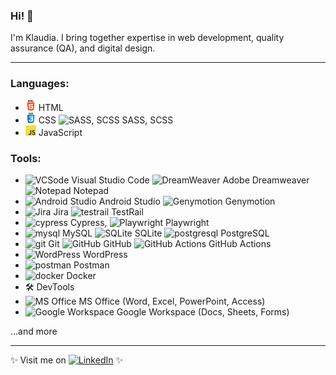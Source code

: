 ### Hi! 👋

I'm Klaudia. I bring together expertise in web development, quality assurance (QA), and digital design.

---

### Languages:
- <img src="https://raw.githubusercontent.com/devicons/devicon/master/icons/html5/html5-original-wordmark.svg" alt="html5" height="17"/> HTML
- <img src="https://raw.githubusercontent.com/devicons/devicon/master/icons/css3/css3-original-wordmark.svg" alt="css3" height="17"/> CSS <img src="https://seeklogo.com/images/S/sass-logo-EFE1469B2C-seeklogo.com.png" alt="SASS, SCSS" height="17"/> SASS, SCSS
- <img src="https://raw.githubusercontent.com/devicons/devicon/master/icons/javascript/javascript-original.svg" alt="javascript" height="17"/> JavaScript

### Tools:
- <img src='https://cdn.icon-icons.com/icons2/3053/PNG/512/microsoft_visual_studio_code_macos_bigsur_icon_189957.png' alt='VCSode' height='17'> Visual Studio Code  <img src='https://seeklogo.com/images/D/dreamweaver-cs6-logo-E75CAF69F3-seeklogo.com.png' alt='DreamWeaver' height='17'> Adobe Dreamweaver  <img src='https://seeklogo.com/images/N/notepad-windows-3-logo-DA7CA099BC-seeklogo.com.png' alt='Notepad' height='17'> Notepad
- <img src='https://seeklogo.com/images/A/android-studio-logo-1EE788C6EC-seeklogo.com.png' alt='Android Studio' height='17'> Android Studio <img src='https://www.genymotion.com/wp-content/uploads/2023/11/icon-logo-desktop.png' alt='Genymotion' height='17'> Genymotion
- <img src='https://seeklogo.com/images/J/jira-logo-FD39F795A7-seeklogo.com.png' alt='Jira' height='17'> Jira <img src='https://pbs.twimg.com/profile_images/1639395011866361857/Cd6Ji_08_400x400.jpg' alt='testrail' height='17'> TestRail
- <img src='https://yt3.googleusercontent.com/iD0oePTGV8tZwEEP_WEG2rvyNiQAVfmjhawFMCj17ARjjmw-J70k9NDjSE5QTzD9Vk3ayBU=s900-c-k-c0x00ffffff-no-rj' alt='cypress' height='17'> Cypress, <img src='https://seeklogo.com/images/P/playwright-logo-22FA8B9E63-seeklogo.com.png' alt='Playwright' height='17'> Playwright
- <img src='https://www.freepnglogos.com/uploads/logo-mysql-png/logo-mysql-mysql-logo-png-images-are-download-crazypng-21.png' alt='mysql' height='17'> MySQL <img src='https://seeklogo.com/images/S/sqlite-logo-5E9F462E6A-seeklogo.com.png' alt='SQLite' height='17'> SQLite <img src='https://cdn-icons-png.flaticon.com/512/5968/5968342.png' alt='postgresql' height='17'> PostgreSQL
- <img src='https://git-scm.com/images/logos/downloads/Git-Icon-1788C.png' alt='git' height='17'> Git <img src='https://seeklogo.com/images/G/github-icon-logo-E5FF767098-seeklogo.com.png' alt='GitHub' height='17'> GitHub <img src='https://seeklogo.com/images/G/github-actions-logo-031704BDC6-seeklogo.com.png' alt='GitHub Actions' height='17'> GitHub Actions
- <img src='https://seeklogo.com/images/W/wordpress-icon-logo-45667D3313-seeklogo.com.png' alt='WordPress' height='17'> WordPress
- <img src='https://www.svgrepo.com/show/354202/postman-icon.svg' alt='postman' height='17'> Postman
- <img src='https://seeklogo.com/images/D/docker-logo-CF97D0124B-seeklogo.com.png' alt='docker' height='17'> Docker
- 🛠️ DevTools
- <img src='https://upload.wikimedia.org/wikipedia/commons/6/65/Microsoft_Office_logo_%282013–2019%29.png' alt='MS Office' height='17'> MS Office (Word, Excel, PowerPoint, Access)
- <img src='https://w7.pngwing.com/pngs/344/344/png-transparent-google-logo-google-logo-g-suite-google-text-logo-symbol-thumbnail.png' alt='Google Workspace' height='17'> Google Workspace (Docs, Sheets, Forms)

...and more

---

✨ Visit me on <a href="https://linkedin.com/in/klaudiacreativestuff"><img src='https://seeklogo.com/images/L/linkedin-new-2020-logo-E14A5D55ED-seeklogo.com.png' alt='LinkedIn' height='17'></a> ✨

<!---

Check out my web dev portfolio at [atomicweb.design](https://atomicweb.design).

### ✨ Highlights:

**► Physiotherapy Start-up (UK):**
- Established their online presence
- Achieved 90% bookings via website

**► Caribbean Restaurant (USA):**
- 9x increase in foot traffic and customer orders during the pandemic
- Enhanced brand visibility with a delivering a redesigned website and targeted SM content

**► Volunteer Experience at CodeYourFuture:**
- Mentored students in web development, providing guidance and constructive feedback.
- Coordinated a small team of volunteers, enhancing engagement by 8x.
- Assisted with administrative tasks, improving operational efficiency.

### Achievements:
- **3rd Place** in "Web Design" at WorldSkills UK 2020, organized by UWS (represented City of Glasgow College)
- Among the **Top 8** in the UK for "IT Software Solutions for Business" at WorldSkills LIVE 2019, Birmingham (represented New College Lanarkshire)
---!>
